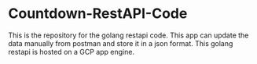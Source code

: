 # Countdown-RestAPI-Code

This is the repository for the golang restapi code.
This app can update the data manually from postman and store it in a json format.
This golang restapi is hosted on a GCP app engine.
